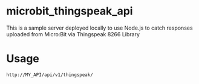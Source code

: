 # microbit_thingspeak_api
This is a sample server deployed locally to use Node.js to catch responses uploaded from Micro:Bit via Thingspeak 8266 Library

# Usage

```
http://MY_API/api/v1/thingspeak/
```
